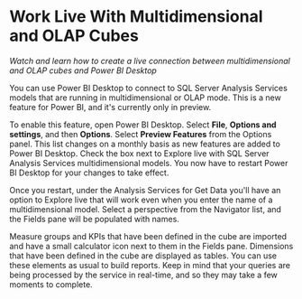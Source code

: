<properties
   pageTitle="Work Live With Multidimensional and OLAP Cubes"
   description="Create a live connection between multidimensional and OLAP cubes and Power BI Desktop."
   services="powerbi"
   documentationCenter=""
   authors="davidiseminger"
   manager="mblythe"
   editor=""
   tags=""
   qualityFocus="no"
   qualityDate=""
   featuredVideoId="gjwi4GoiCuE"
   featuredVideoThumb=""
   courseDuration=""/>

<tags
   ms.service="powerbi"
   ms.devlang="NA"
   ms.topic="article"
   ms.tgt_pltfrm="NA"
   ms.workload="powerbi"
   ms.date="03/20/2016"
   ms.author="davidi"/>

# Work Live With Multidimensional and OLAP Cubes

*Watch and learn how to create a live connection between multidimensional and OLAP cubes and Power BI Desktop*

You can use Power BI Desktop to connect to SQL Server Analysis Services models that are running in multidimensional or OLAP mode. This is a new feature for Power BI, and it's currently only in preview.

To enable this feature, open Power BI Desktop. Select **File**, **Options and settings**, and then **Options**. Select **Preview Features** from the Options panel. This list changes on a monthly basis as new features are added to Power BI Desktop. Check the box next to Explore live with SQL Server Analysis Services multidimensional models. You now have to restart Power BI Desktop for your changes to take effect.

Once you restart, under the Analysis Services for Get Data you'll have an option to Explore live that will work even when you enter the name of a multidimensional model. Select a perspective from the Navigator list, and the Fields pane will be populated with names.

Measure groups and KPIs that have been defined in the cube are imported and have a small calculator icon next to them in the Fields pane. Dimensions that have been defined in the cube are displayed as tables. You can use these elements as usual to build reports. Keep in mind that your queries are being processed by the service in real-time, and so they may take a few moments to complete.
